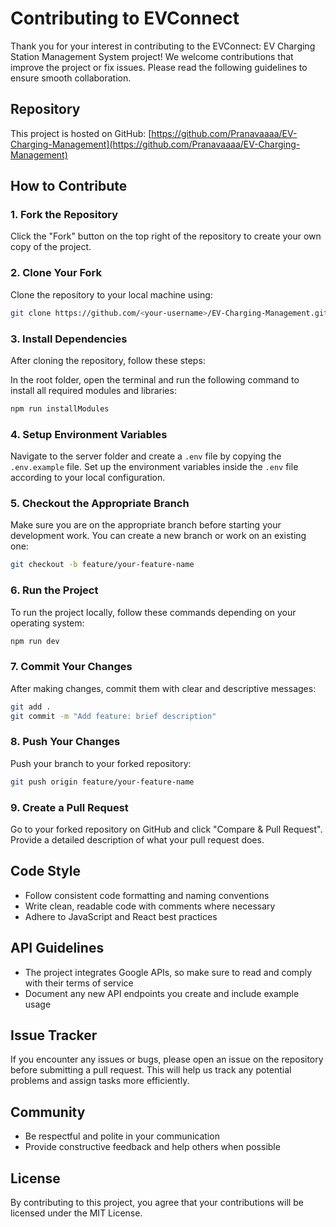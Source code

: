 # Contributing to EVConnect

Thank you for your interest in contributing to the EVConnect: EV Charging Station Management System project! We welcome contributions that improve the project or fix issues. Please read the following guidelines to ensure smooth collaboration.

## Repository

This project is hosted on GitHub: [https://github.com/Pranavaaaa/EV-Charging-Management](https://github.com/Pranavaaaa/EV-Charging-Management)

## How to Contribute

### 1. Fork the Repository

Click the "Fork" button on the top right of the repository to create your own copy of the project.

### 2. Clone Your Fork

Clone the repository to your local machine using:

```bash
git clone https://github.com/<your-username>/EV-Charging-Management.git
```

### 3. Install Dependencies

After cloning the repository, follow these steps:

In the root folder, open the terminal and run the following command to install all required modules and libraries:

```bash
npm run installModules
```

### 4. Setup Environment Variables

Navigate to the server folder and create a `.env` file by copying the `.env.example` file. Set up the environment variables inside the `.env` file according to your local configuration.

### 5. Checkout the Appropriate Branch

Make sure you are on the appropriate branch before starting your development work. You can create a new branch or work on an existing one:

```bash
git checkout -b feature/your-feature-name
```

### 6. Run the Project

To run the project locally, follow these commands depending on your operating system:

```bash
npm run dev
```


### 7. Commit Your Changes

After making changes, commit them with clear and descriptive messages:

```bash
git add .
git commit -m "Add feature: brief description"
```

### 8. Push Your Changes

Push your branch to your forked repository:

```bash
git push origin feature/your-feature-name
```

### 9. Create a Pull Request

Go to your forked repository on GitHub and click "Compare & Pull Request". Provide a detailed description of what your pull request does.

## Code Style

- Follow consistent code formatting and naming conventions
- Write clean, readable code with comments where necessary
- Adhere to JavaScript and React best practices

## API Guidelines

- The project integrates Google APIs, so make sure to read and comply with their terms of service
- Document any new API endpoints you create and include example usage

## Issue Tracker

If you encounter any issues or bugs, please open an issue on the repository before submitting a pull request. This will help us track any potential problems and assign tasks more efficiently.

## Community

- Be respectful and polite in your communication
- Provide constructive feedback and help others when possible

## License

By contributing to this project, you agree that your contributions will be licensed under the MIT License.
